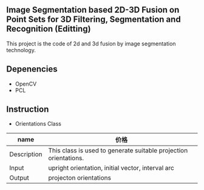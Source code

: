 ## Image Segmentation based 2D-3D Fusion on Point Sets for 3D Filtering, Segmentation and Recognition  (Editting)
This project is the code of 2d and 3d fusion by image segmentation technology.

## Depenencies
* OpenCV  
* PCL

## Instruction  
* Orientations Class  

|name | 价格 |
|- | - |
|Description | This class is used to generate suitable projection orientations. |
|Input | upright orientation, initial vector, interval arc |
|Output | projecton orientations |